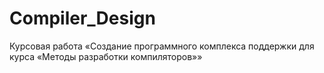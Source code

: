 # Compiler_Design
Курсовая работа «Создание программного комплекса поддержки для  курса «Методы разработки компиляторов»»
